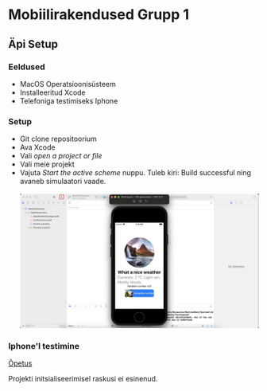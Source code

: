 # Mobiilirakendused Grupp 1

## Äpi Setup

### Eeldused
* MacOS Operatsioonisüsteem
* Installeeritud Xcode
* Telefoniga testimiseks Iphone

### Setup
* Git clone repositoorium
* Ava Xcode
* Vali _open a project or file_
* Vali meie projekt
* Vajuta _Start the active scheme_ nuppu. Tuleb kiri: Build successful ning avaneb simulaatori vaade.
  <br >
  <br />
  ![Alt text](./images/simulator.jpg)
  
### Iphone'l testimine

[Õpetus](https://medium.com/nerd-for-tech/how-to-run-xcode-on-your-iphone-irene-bosque-783a2975534a)

Projekti initsialiseerimisel raskusi ei esinenud. 
